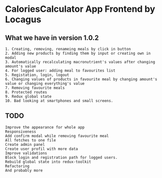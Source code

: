 # CaloriesCalculator App Frontend by Locagus

## What we have in version 1.0.2

`1. Creating, removing, renameing meals by click in button`\
`2. Adding new products by finding them by input or creating own in modal`\
`3. Automatically recalculating macronutrient's values after changing amount's value`\
`4. For logged user: adding meal to favourites list`\
`5. Registation, login, logout`\
`6. Changing values of products in favourite meal by changing amount's value or changing everything's value`\
`7. Removing favourite meals`\
`8. Protected routes`\
`9. Redux global state`\
`10. Bad looking at smartphones and small screens.`

## TODO

`Improve the appearance for whole app`\
`Responsiveness`\
`Add confirm modal while removing favourite meal`\
`All fetches to one file`\
`Create admin panel`\
`Create user profil with more data`\
`Improve validations`\
`Block login and registration path for logged users.`\
`Rebuild global state into redux-toolkit`\
`Refactoring`\
`And probably more`

